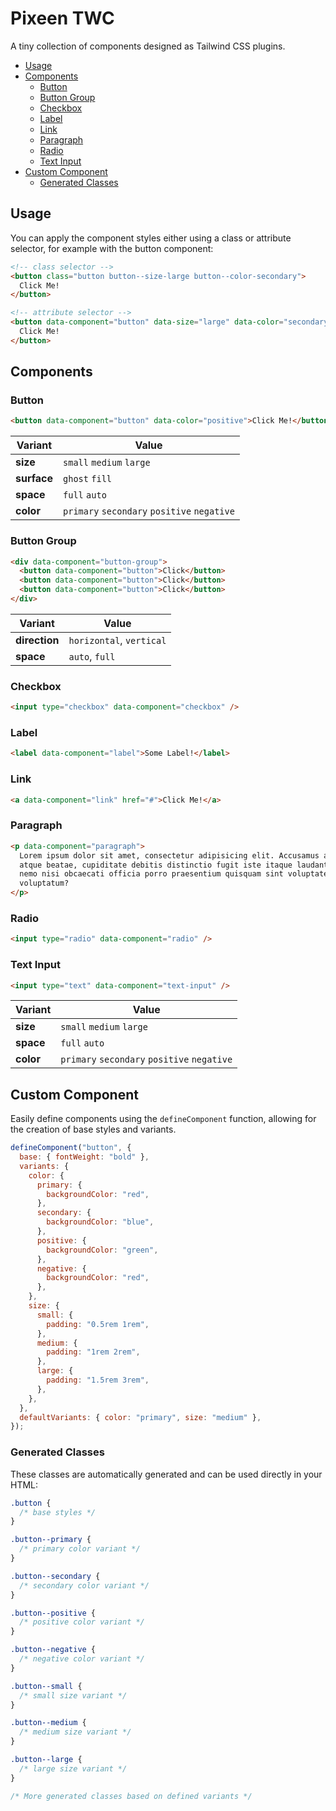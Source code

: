 # Pixeen TWC

A tiny collection of components designed as Tailwind CSS plugins.

- [Usage](#usage)
- [Components](#components)
  - [Button](#button)
  - [Button Group](#button-group)
  - [Checkbox](#checkbox)
  - [Label](#label)
  - [Link](#link)
  - [Paragraph](#paragraph)
  - [Radio](#radio)
  - [Text Input](#text-input)
- [Custom Component](#custom-component)
  - [Generated Classes](#generated-classes)

## Usage

You can apply the component styles either using a class or attribute selector, for example with the button component:

```html
<!-- class selector -->
<button class="button button--size-large button--color-secondary">
  Click Me!
</button>

<!-- attribute selector -->
<button data-component="button" data-size="large" data-color="secondary">
  Click Me!
</button>
```

## Components

### Button

```html
<button data-component="button" data-color="positive">Click Me!</button>
```

| Variant     | Value                                       |
|-------------|---------------------------------------------|
| **size**    | `small` `medium` `large`                    |
| **surface** | `ghost` `fill`                              |
| **space**   | `full` `auto`                               |
| **color**   | `primary` `secondary` `positive` `negative` |

### Button Group

```html
<div data-component="button-group">
  <button data-component="button">Click</button>
  <button data-component="button">Click</button>
  <button data-component="button">Click</button>
</div>
```

| Variant       | Value                    |
|---------------|--------------------------|
| **direction** | `horizontal`, `vertical` |
| **space**     | `auto`, `full`           |

### Checkbox

```html
<input type="checkbox" data-component="checkbox" />
```

### Label

```html
<label data-component="label">Some Label!</label>
```

### Link

```html
<a data-component="link" href="#">Click Me!</a>
```

### Paragraph

```html
<p data-component="paragraph">
  Lorem ipsum dolor sit amet, consectetur adipisicing elit. Accusamus aliquid
  atque beatae, cupiditate debitis distinctio fugit iste itaque laudantium natus
  nemo nisi obcaecati officia porro praesentium quisquam sint voluptate
  voluptatum?
</p>
```

### Radio

```html
<input type="radio" data-component="radio" />
```

### Text Input

```html
<input type="text" data-component="text-input" />
```

| Variant   | Value                                       |
|-----------|---------------------------------------------|
| **size**  | `small` `medium` `large`                    |
| **space** | `full` `auto`                               |
| **color** | `primary` `secondary` `positive` `negative` |

## Custom Component

Easily define components using the `defineComponent` function, allowing for the creation of base styles and variants.

```js
defineComponent("button", {
  base: { fontWeight: "bold" },
  variants: {
    color: {
      primary: {
        backgroundColor: "red",
      },
      secondary: {
        backgroundColor: "blue",
      },
      positive: {
        backgroundColor: "green",
      },
      negative: {
        backgroundColor: "red",
      },
    },
    size: {
      small: {
        padding: "0.5rem 1rem",
      },
      medium: {
        padding: "1rem 2rem",
      },
      large: {
        padding: "1.5rem 3rem",
      },
    },
  },
  defaultVariants: { color: "primary", size: "medium" },
});
```

### Generated Classes

These classes are automatically generated and can be used directly in your HTML:

```css
.button {
  /* base styles */
}

.button--primary {
  /* primary color variant */
}

.button--secondary {
  /* secondary color variant */
}

.button--positive {
  /* positive color variant */
}

.button--negative {
  /* negative color variant */
}

.button--small {
  /* small size variant */
}

.button--medium {
  /* medium size variant */
}

.button--large {
  /* large size variant */
}

/* More generated classes based on defined variants */
```
